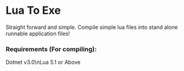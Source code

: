 # Lua To Exe
Straight forward and simple. Compile simple lua files into stand alone runnable application files!
### Requirements (For compiling): 
Dotnet v3.0\nLua 5.1 or Above
